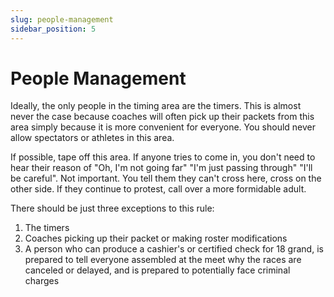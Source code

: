 ```yaml
---
slug: people-management
sidebar_position: 5
---
```

# People Management
Ideally, the only people in the timing area are the timers. This is almost never the case because coaches will often pick up their packets from this area simply because it is more convenient for everyone. You should never allow spectators or athletes in this area.

If possible, tape off this area. If anyone tries to come in, you don't need to hear their reason of "Oh, I'm not going far" "I'm just passing through" "I'll be careful". Not important. You tell them they can't cross here, cross on the other side. If they continue to protest, call over a more formidable adult.

There should be just three exceptions to this rule:
1. The timers
2. Coaches picking up their packet or making roster modifications
3. A person who can produce a cashier's or certified check for 18 grand, is prepared to tell everyone assembled at the meet why the races are canceled or delayed, and is prepared to potentially face criminal charges
